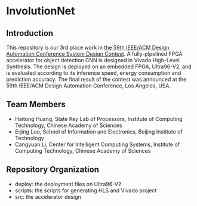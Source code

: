 # InvolutionNet

## Introduction

This repository is our 3rd place work in [the 59th IEEE/ACM Design Automation Conference System Design Contest](https://byuccl.github.io/dac_sdc_2022/results/). A fully-pipelined FPGA accelerator for object detection CNN is designed in Vivado High-Level Synthesis. The design is deployed on an embedded FPGA, Ultra96-V2, and is evaluated according to its inference speed, energy consumption and prediction accuracy. The final result of the contest was announced at the 59th IEEE/ACM Design Automation Conference, Los Angeles, USA.

## Team Members

- Haitong Huang, State Key Lab of Processors, Institute of Computing Technology, Chinese Academy of Sciences
- Erjing Luo, School of Information and Electronics, Beijing Institute of Technology
- Cangyuan Li, Center for Intelligent Computing Systems, Institute of Computing Technology, Chinese Academy of Sciences

## Repository Organization
- deploy: the deployment files on Ultra96-V2
- scripts: the scripts for generating HLS and Vivado project
- src: the accelerator design
